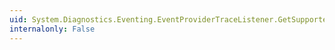 ```yaml
---
uid: System.Diagnostics.Eventing.EventProviderTraceListener.GetSupportedAttributes
internalonly: False
---
```

